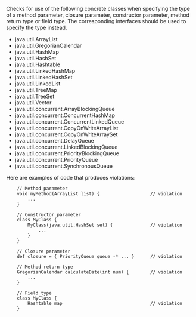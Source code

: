Checks for use of the following concrete classes when specifying the
type of a method parameter, closure parameter, constructor parameter,
method return type or field type. The corresponding interfaces should be
used to specify the type instead.

  - java.util.ArrayList
  - java.util.GregorianCalendar
  - java.util.HashMap
  - java.util.HashSet
  - java.util.Hashtable
  - java.util.LinkedHashMap
  - java.util.LinkedHashSet
  - java.util.LinkedList
  - java.util.TreeMap
  - java.util.TreeSet
  - java.util.Vector
  - java.util.concurrent.ArrayBlockingQueue
  - java.util.concurrent.ConcurrentHashMap
  - java.util.concurrent.ConcurrentLinkedQueue
  - java.util.concurrent.CopyOnWriteArrayList
  - java.util.concurrent.CopyOnWriteArraySet
  - java.util.concurrent.DelayQueue
  - java.util.concurrent.LinkedBlockingQueue
  - java.util.concurrent.PriorityBlockingQueue
  - java.util.concurrent.PriorityQueue
  - java.util.concurrent.SynchronousQueue

Here are examples of code that produces violations:

``` 
    // Method parameter
    void myMethod(ArrayList list) {                   // violation
        ...
    }

    // Constructor parameter
    class MyClass {
        MyClass(java.util.HashSet set) {              // violation
            ...
        }
    }

    // Closure parameter
    def closure = { PriorityQueue queue -* ... }      // violation

    // Method return type
    GregorianCalendar calculateDate(int num) {        // violation
        ...
    }

    // Field type
    class MyClass {
        Hashtable map                                 // violation
    }
```
